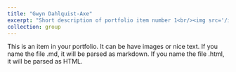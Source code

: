```yaml
---
title: "Gwyn Dahlquist-Axe"
excerpt: "Short description of portfolio item number 1<br/><img src='/images/250x150.png'>"
collection: group
---
```


This is an item in your portfolio. It can be have images or nice text. If you name the file .md, it will be parsed as markdown. If you name the file .html, it will be parsed as HTML. 
